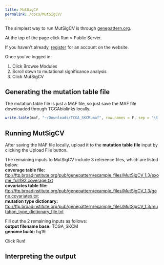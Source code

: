```yaml
---
title: MutSigCV
permalink: /docs/MutSigCV/
---
```


The simplest way to run MutSigCV is through [genepattern.org](http://www.genepattern.org/).

At the top of the page click Run > Public Server.

If you haven't already, [register](http://cloud.genepattern.org/gp/pages/registerUser.jsf) for an account on the website.

Once you've logged in:
1. Click Browse Modules
2. Scroll down to mutational significance analysis
3. Click MutSigCV

## Generating the mutation table file

The mutation table file is just a MAF file, so just save the MAF file downloaded through TCGAbiolinks locally.
```R
write.table(maf, "~/Downloads/TCGA_SKCM.maf", row.names = F, sep = '\t', quote = F)
```

## Running MutSigCV
After saving the MAF file locally, upload it to the **mutation table file** input by clicking the Upload File button.

The remaining inputs to MutSigCV include 3 reference files, which are listed below:  
**coverage table file:** ftp://ftp.broadinstitute.org/pub/genepattern/example_files/MutSigCV_1.3/exome_full192.coverage.txt  
**covariates table file:** ftp://ftp.broadinstitute.org/pub/genepattern/example_files/MutSigCV_1.3/gene.covariates.txt  
**mutation type dictionary:** ftp://ftp.broadinstitute.org/pub/genepattern/example_files/MutSigCV_1.3/mutation_type_dictionary_file.txt

Fill out the 2 remaining inputs as follows:  
**output filename base:** TCGA_SKCM  
**genome build:** hg19

Click Run!

## Interpreting the output